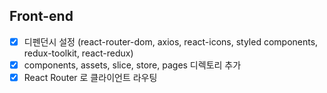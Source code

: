 ## Front-end 


- [x] 디펜던시 설정 (react-router-dom, axios, react-icons, styled components, redux-toolkit, react-redux)
- [x] components, assets, slice, store, pages 디렉토리 추가
- [x] React Router 로 클라이언트 라우팅
